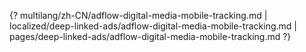 {? multilang/zh-CN/adflow-digital-media-mobile-tracking.md | localized/deep-linked-ads/adflow-digital-media-mobile-tracking.md | pages/deep-linked-ads/adflow-digital-media-mobile-tracking.md ?}
